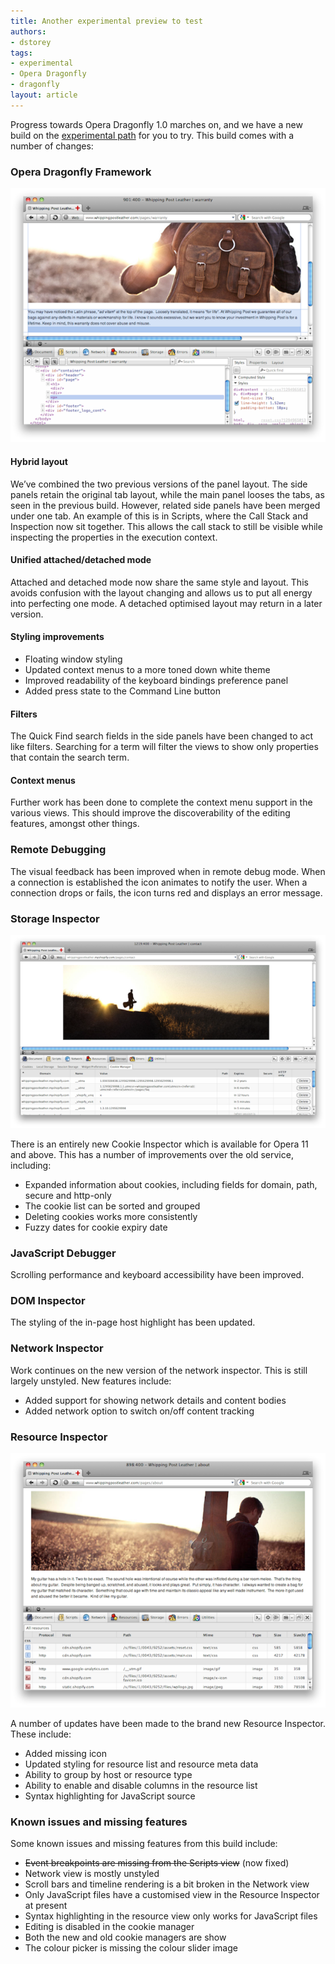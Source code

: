 ```yaml
---
title: Another experimental preview to test
authors:
- dstorey
tags:
- experimental
- Opera Dragonfly
- dragonfly
layout: article
---
```

<p>Progress towards Opera Dragonfly 1.0 marches on, and we have a new build on the <a href="http://my.opera.com/dragonfly/blog/getting-opera-dragonfly-ready-for-opera-11/#enable">experimental path</a> for you to try. This build comes with a number of changes:</p>

<h3>Opera Dragonfly Framework</h3>

<img src="/blog/another-experimental-preview-to-test/framework.png" />

<h4>Hybrid layout</h4>

<p>We’ve combined the two previous versions of the panel layout. The side panels retain the original tab layout, while the main panel looses the tabs, as seen in the previous build. However, related side panels have been merged under one tab. An example of this is in Scripts, where the Call Stack and Inspection now sit together. This allows the call stack to still be visible while inspecting the properties in the execution context.</p>

<h4>Unified attached/detached mode</h4>

<p>Attached and detached mode now share the same style and layout. This avoids confusion with the layout changing and allows us to put all energy into perfecting one mode. A detached optimised layout may return in a later version.</p>

<h4>Styling improvements</h4>

<ul>
  <li>Floating window styling</li>
  <li>Updated context menus to a more toned down white theme</li>
  <li>Improved readability of the keyboard bindings preference panel</li>
  <li>Added press state to the Command Line button</li>
</ul>

<h4>Filters</h4>

<p>The Quick Find search fields in the side panels have been changed to act like filters. Searching for a term will filter the views to show only properties that contain the search term.</p>

<h4>Context menus</h4>

<p>Further work has been done to complete the context menu support in the various views. This should improve the discoverability of the editing features, amongst other things.</p>

<h3>Remote Debugging</h3>

<p>The visual feedback has been improved when in remote debug mode. When a connection is established the icon animates to notify the user. When a connection drops or fails, the icon turns red and displays an error message.</p>

<h3>Storage Inspector</h3>

<img src="/blog/another-experimental-preview-to-test/cookies.png" />

There is an entirely new Cookie Inspector which is available for Opera 11 and above. This has a number of improvements over the old service, including:

<ul>
  <li>Expanded information about cookies, including fields for domain, path, secure and http-only</li>
  <li>The cookie list can be sorted and grouped</li>
  <li>Deleting cookies works more consistently</li>
  <li>Fuzzy dates for cookie expiry date</li>
</ul>

<h3>JavaScript Debugger</h3>

<p>Scrolling performance and keyboard accessibility have been improved.</p>

<h3>DOM Inspector</h3>

<p>The styling of the in-page host highlight has been updated.</p>

<h3>Network Inspector</h3>

<p>Work continues on the new version of the network inspector. This is still largely unstyled. New features include:</p>

<ul>
  <li>Added support for showing network details and content bodies</li>
  <li>Added network option to switch on/off content tracking</li>
</ul>

<h3>Resource Inspector</h3>

<img src="/blog/another-experimental-preview-to-test/resources.png" />

<p>A number of updates have been made to the brand new Resource Inspector. These include:</p>

<ul>
  <li>Added missing icon</li>
  <li>Updated styling for resource list and resource meta data</li>
  <li>Ability to group by host or resource type</li>
  <li>Ability to enable and disable columns in the resource list</li>
  <li>Syntax highlighting for JavaScript source</li>
</ul>


<h3>Known issues and missing features</h3>

<p>Some known issues and missing features from this build include:</p>

<ul>
    <li><del>Event breakpoints are missing from the Scripts view</del> (now fixed)</li>
    <li>Network view is mostly unstyled</li>
    <li>Scroll bars and timeline rendering is a bit broken in the Network view</li>
    <li>Only JavaScript files have a customised view in the Resource Inspector at present</li>
    <li>Syntax highlighting in the resource view only works for JavaScript files</li>
    <li>Editing is disabled in the cookie manager</li>
    <li>Both the new and old cookie managers are show</li>
    <li>The colour picker is missing the colour slider image</li>
</ul>
